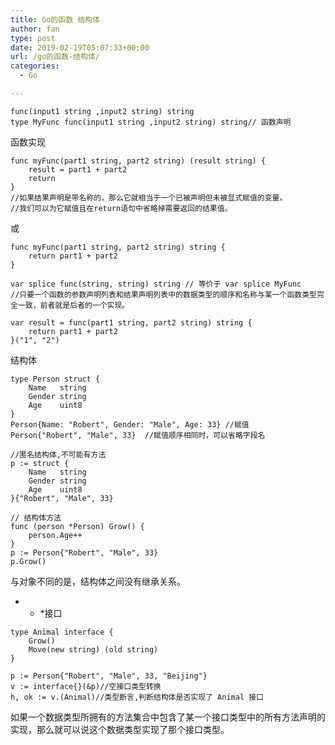 ```yaml
---
title: Go的函数 结构体
author: fan
type: post
date: 2019-02-19T05:07:33+00:00
url: /go的函数-结构体/
categories:
  - Go

---
```

<pre><code class="language-go line-numbers">func(input1 string ,input2 string) string
type MyFunc func(input1 string ,input2 string) string// 函数声明
</code></pre>

函数实现

<pre><code class="language-go line-numbers">func myFunc(part1 string, part2 string) (result string) {
    result = part1 + part2
    return
}
//如果结果声明是带名称的，那么它就相当于一个已被声明但未被显式赋值的变量。
//我们可以为它赋值且在return语句中省略掉需要返回的结果值。
</code></pre>

或

<pre><code class="language-go line-numbers">func myFunc(part1 string, part2 string) string {
    return part1 + part2
}
</code></pre>

<pre><code class="language-go line-numbers">var splice func(string, string) string // 等价于 var splice MyFunc
//只要一个函数的参数声明列表和结果声明列表中的数据类型的顺序和名称与某一个函数类型完全一致，前者就是后者的一个实现。
</code></pre>

<pre><code class="language-go line-numbers">var result = func(part1 string, part2 string) string {
    return part1 + part2
}("1", "2")
</code></pre>

结构体

<pre><code class="language-go line-numbers">type Person struct {
    Name   string
    Gender string
    Age    uint8
}
Person{Name: "Robert", Gender: "Male", Age: 33} //赋值
Person{"Robert", "Male", 33}  //赋值顺序相同时，可以省略字段名
</code></pre>

<pre><code class="language-go line-numbers">//匿名结构体,不可能有方法
p := struct {
    Name   string
    Gender string
    Age    uint8
}{"Robert", "Male", 33}
</code></pre>

<pre><code class="language-go line-numbers">// 结构体方法
func (person *Person) Grow() {
    person.Age++
}
p := Person{"Robert", "Male", 33}
p.Grow()
</code></pre>

与对象不同的是，结构体之间没有继承关系。

* * *接口</p> 

<pre><code class="language-go line-numbers">type Animal interface {
    Grow()
    Move(new string) (old string)
}
</code></pre>

<pre><code class="language-go line-numbers">p := Person{"Robert", "Male", 33, "Beijing"}
v := interface{}(&p)//空接口类型转换
h, ok := v.(Animal)//类型断言,判断结构体是否实现了 Animal 接口
</code></pre>

如果一个数据类型所拥有的方法集合中包含了某一个接口类型中的所有方法声明的实现，那么就可以说这个数据类型实现了那个接口类型。